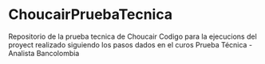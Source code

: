 # ChoucairPruebaTecnica
Repositorio de la prueba tecnica de Choucair
Codigo para la ejecucions del proyect realizado siguiendo los pasos dados en el curos Prueba Técnica - Analista Bancolombia
